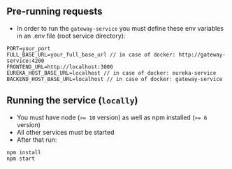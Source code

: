 ## Pre-running requests
- In order to run the `gateway-service` you must define these env variables in an .env file (root service directory):

```
PORT=your_port
FULL_BASE_URL=your_full_base_url // in case of docker: http://gateway-service:4200
FRONTEND_URL=http://localhost:3000
EUREKA_HOST_BASE_URL=localhost // in case of docker: eureka-service
BACKEND_HOST_BASE_URL=localhost // in case of docker: gateway-service
```

## Running the service (`locally`)

- You must have node (`>= 10` version) as well as npm installed (`>= 6` version)
- All other services must be started
- After that run: 

```shell script
npm install
npm start
```
